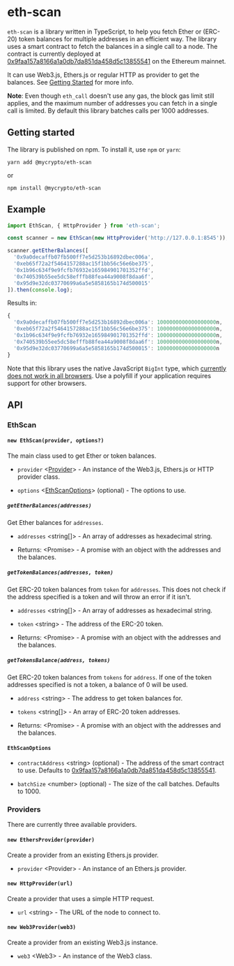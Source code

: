 # eth-scan

`eth-scan` is a library written in TypeScript, to help you fetch Ether or (ERC-20) token balances for multiple addresses in an efficient way. The library uses a smart contract to fetch the balances in a single call to a node. The contract is currently deployed at [0x9faa157a8166a1a0db7da851da458d5c13855541](https://etherscan.io/address/0x9faa157a8166a1a0db7da851da458d5c13855541) on the Ethereum mainnet.

It can use Web3.js, Ethers.js or regular HTTP as provider to get the balances. See [Getting Started](#getting-started) for more info.

**Note**: Even though `eth_call` doesn't use any gas, the block gas limit still applies, and the maximum number of addresses you can fetch in a single call is limited. By default this library batches calls per 1000 addresses.

## Getting started

The library is published on npm. To install it, use `npm` or `yarn`:

```
yarn add @mycrypto/eth-scan
```

or

```
npm install @mycrypto/eth-scan
```

## Example

```typescript
import EthScan, { HttpProvider } from 'eth-scan';

const scanner = new EthScan(new HttpProvider('http://127.0.0.1:8545'));

scanner.getEtherBalances([
  '0x9a0decaffb07fb500ff7e5d253b16892dbec006a',
  '0xeb65f72a2f5464157288ac15f1bb56c56e6be375',
  '0x1b96c634f9e9fcfb76932e165984901701352ffd',
  '0x740539b55ee5dc58efffb88fea44a9008f8daa6f',
  '0x95d9e32dc03770699a6a5e5858165b174d500015'
]).then(console.log);
```

Results in:

```typescript
{
  '0x9a0decaffb07fb500ff7e5d253b16892dbec006a': 1000000000000000000n,
  '0xeb65f72a2f5464157288ac15f1bb56c56e6be375': 1000000000000000000n,
  '0x1b96c634f9e9fcfb76932e165984901701352ffd': 1000000000000000000n,
  '0x740539b55ee5dc58efffb88fea44a9008f8daa6f': 1000000000000000000n,
  '0x95d9e32dc03770699a6a5e5858165b174d500015': 1000000000000000000n
}
```

Note that this library uses the native JavaScript `BigInt` type, which [currently does not work in all browsers](https://caniuse.com/#feat=bigint). Use a polyfill if your application requires support for other browsers.

## API

### EthScan

#### `new EthScan(provider, options?)`

The main class used to get Ether or token balances.

* `provider` \<[Provider](#providers)\> - An instance of the Web3.js, Ethers.js or HTTP provider class.

* `options` \<[EthScanOptions](#ethscanoptions)\> (optional) - The options to use.

##### `getEtherBalances(addresses)`

Get Ether balances for `addresses`.

* `addresses` \<string[]\> - An array of addresses as hexadecimal string.

* Returns: \<Promise\> - A promise with an object with the addresses and the balances.

##### `getTokenBalances(addresses, token)`

Get ERC-20 token balances from `token` for `addresses`. This does not check if the address specified is a token and will throw an error if it isn't.

* `addresses` \<string[]\> - An array of addresses as hexadecimal string.

* `token` \<string\> - The address of the ERC-20 token.

* Returns: \<Promise\> - A promise with an object with the addresses and the balances.

##### `getTokensBalance(address, tokens)`

Get ERC-20 token balances from `tokens` for `address`. If one of the token addresses specified is not a token, a balance of 0 will be used.

* `address` \<string\> - The address to get token balances for.

* `tokens` \<string[]\> - An array of ERC-20 token addresses.

* Returns: \<Promise\> - A promise with an object with the addresses and the balances.

#### `EthScanOptions`

* `contractAddress` \<string\> (optional) - The address of the smart contract to use. Defaults to [0x9faa157a8166a1a0db7da851da458d5c13855541](https://etherscan.io/address/0x9faa157a8166a1a0db7da851da458d5c13855541).

* `batchSize` \<number\> (optional) - The size of the call batches. Defaults to 1000.

### Providers

There are currently three available providers.

#### `new EthersProvider(provider)`

Create a provider from an existing Ethers.js provider.

* `provider` \<Provider\> - An instance of an Ethers.js provider.

#### `new HttpProvider(url)`

Create a provider that uses a simple HTTP request.

* `url` \<string\> - The URL of the node to connect to.

#### `new Web3Provider(web3)`

Create a provider from an existing Web3.js instance.

* `web3` \<Web3\> - An instance of the Web3 class.
